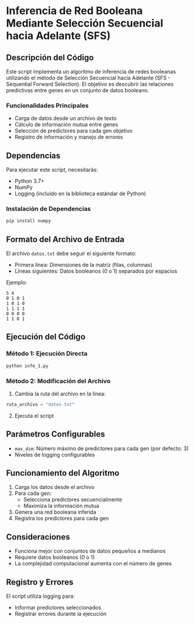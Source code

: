 # Inferencia de Red Booleana Mediante Selección Secuencial hacia Adelante (SFS)

## Descripción del Código

Este script implementa un algoritmo de inferencia de redes booleanas utilizando el método de Selección Secuencial hacia Adelante (SFS - Sequential Forward Selection). El objetivo es descubrir las relaciones predictivas entre genes en un conjunto de datos booleano.

### Funcionalidades Principales

- Carga de datos desde un archivo de texto
- Cálculo de información mutua entre genes
- Selección de predictores para cada gen objetivo
- Registro de información y manejo de errores

## Dependencias

Para ejecutar este script, necesitarás:

- Python 3.7+
- NumPy
- Logging (incluido en la biblioteca estándar de Python)

### Instalación de Dependencias

```bash
pip install numpy
```

## Formato del Archivo de Entrada

El archivo `datos.txt` debe seguir el siguiente formato:
- Primera línea: Dimensiones de la matriz (filas, columnas)
- Líneas siguientes: Datos booleanos (0 o 1) separados por espacios

Ejemplo:
```
5 4
0 1 0 1
1 0 1 0
1 1 1 1
0 0 0 0
1 1 0 1
```

## Ejecución del Código

### Método 1: Ejecución Directa

```bash
python infe_1.py
```

### Método 2: Modificación del Archivo

1. Cambia la ruta del archivo en la línea:
```python
ruta_archivo = "datos.txt"
```

2. Ejecuta el script

## Parámetros Configurables

- `max_dim`: Número máximo de predictores para cada gen (por defecto: 3)
- Niveles de logging configurables

## Funcionamiento del Algoritmo

1. Carga los datos desde el archivo
2. Para cada gen:
   - Selecciona predictores secuencialmente
   - Maximiza la información mutua
3. Genera una red booleana inferida
4. Registra los predictores para cada gen

## Consideraciones

- Funciona mejor con conjuntos de datos pequeños a medianos
- Requiere datos booleanos (0 o 1)
- La complejidad computacional aumenta con el número de genes

## Registro y Errores

El script utiliza logging para:
- Informar predictores seleccionados
- Registrar errores durante la ejecución
